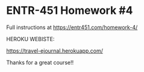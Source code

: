 # ENTR-451 Homework #4

Full instructions at https://entr451.com/homework-4/

HEROKU WEBISTE:

https://travel-ejournal.herokuapp.com/


Thanks for a great course!!